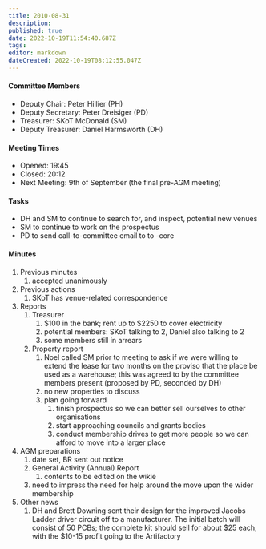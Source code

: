```yaml
---
title: 2010-08-31
description: 
published: true
date: 2022-10-19T11:54:40.687Z
tags: 
editor: markdown
dateCreated: 2022-10-19T08:12:55.047Z
---
```


#### Committee Members

-   Deputy Chair: Peter Hillier (PH)
-   Deputy Secretary: Peter Dreisiger (PD)
-   Treasurer: SKoT McDonald (SM)
-   Deputy Treasurer: Daniel Harmsworth (DH)

#### Meeting Times

-   Opened: 19:45
-   Closed: 20:12
-   Next Meeting: 9th of September (the final pre-AGM meeting)

#### Tasks

-   DH and SM to continue to search for, and inspect, potential new venues
-   SM to continue to work on the prospectus
-   PD to send call-to-committee email to to -core

#### Minutes

1.  Previous minutes
    1.  accepted unanimously
2.  Previous actions
    1.  SKoT has venue-related correspondence
3.  Reports
    1.  Treasurer
        1.  \$100 in the bank; rent up to \$2250 to cover electricity
        2.  potential members: SKoT talking to 2, Daniel also talking to 2
        3.  some members still in arrears
    2.  Property report
        1.  Noel called SM prior to meeting to ask if we were willing to extend the lease for two months on the proviso that the place be used as a warehouse; this was agreed to by the committee members present (proposed by PD, seconded by DH)
        2.  no new properties to discuss
        3.  plan going forward
            1.  finish prospectus so we can better sell ourselves to other organisations
            2.  start approaching councils and grants bodies
            3.  conduct membership drives to get more people so we can afford to move into a larger place
4.  AGM preparations
    1.  date set, BR sent out notice
    2.  General Activity (Annual) Report
        1.  contents to be edited on the wikie
    3.  need to impress the need for help around the move upon the wider membership
5.  Other news
    1.  DH and Brett Downing sent their design for the improved Jacobs Ladder driver circuit off to a manufacturer. The initial batch will consist of 50 PCBs; the complete kit should sell for about \$25 each, with the \$10-15 profit going to the Artifactory

